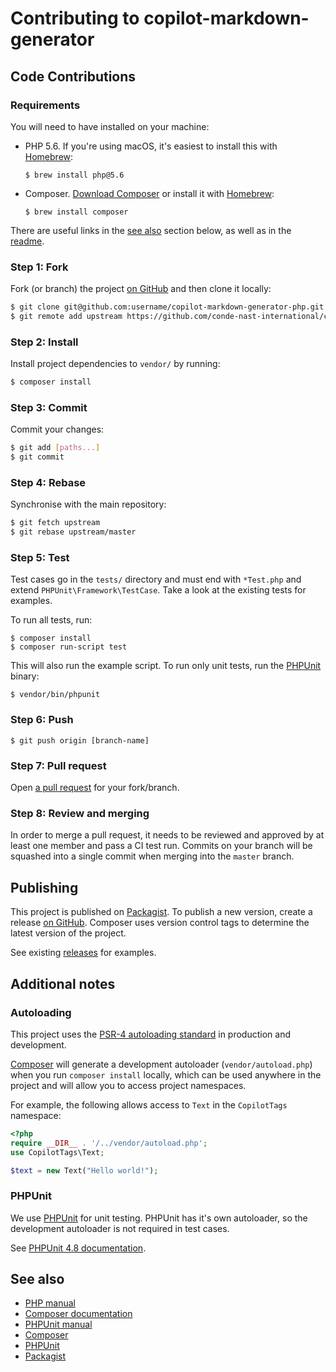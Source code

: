 # Contributing to copilot-markdown-generator

## Code Contributions

### Requirements

You will need to have installed on your machine:

* PHP 5.6. If you're using macOS, it's easiest to install this with [Homebrew]:
  ```shell
  $ brew install php@5.6
  ```
* Composer. [Download Composer][Composer] or install it with [Homebrew]:
  ```shell
  $ brew install composer
  ```

There are useful links in the [see also][CONTRIBUTING see also]
section below, as well as in the [readme][README see also].

### Step 1: Fork

Fork (or branch) the project [on GitHub][GitHub repo] and then clone it locally:

```bash
$ git clone git@github.com:username/copilot-markdown-generator-php.git
$ git remote add upstream https://github.com/conde-nast-international/copilot-markdown-generator-php.git
```

### Step 2: Install

Install project dependencies to `vendor/` by running:

```bash
$ composer install
```

### Step 3: Commit

Commit your changes:

```bash
$ git add [paths...]
$ git commit
```

### Step 4: Rebase

Synchronise with the main repository:

```bash
$ git fetch upstream
$ git rebase upstream/master
```

### Step 5: Test

Test cases go in the `tests/` directory and must end with `*Test.php` and
extend `PHPUnit\Framework\TestCase`. Take a look at the existing tests for
examples.

To run all tests, run:

```shell
$ composer install
$ composer run-script test
```

This will also run the example script. To run only unit tests, run the [PHPUnit]
binary:

```shell
$ vendor/bin/phpunit
```

### Step 6: Push

```shell
$ git push origin [branch-name]
```

### Step 7: Pull request

Open [a pull request][GitHub pull request] for your fork/branch.

### Step 8: Review and merging

In order to merge a pull request, it needs to be reviewed and approved by at
least one member and pass a CI test run. Commits on your branch will be
squashed into a single commit when merging into the `master` branch.

## Publishing

This project is published on [Packagist][Packagist copilot-markdown-generator].
To publish a new version, create a release [on GitHub][GitHub new release].
Composer uses version control tags to determine the latest version of the
project.

See existing [releases][GitHub releases] for examples.

## Additional notes

### Autoloading

This project uses the [PSR-4 autoloading standard][PSR-4]
in production and development.

[Composer] will generate a development autoloader (`vendor/autoload.php`) when
you run `composer install` locally, which can be used anywhere in the project
and will allow you to access project namespaces.

For example, the following allows access to `Text` in the `CopilotTags`
namespace:

```php
<?php
require __DIR__ . '/../vendor/autoload.php';
use CopilotTags\Text;

$text = new Text("Hello world!");
```

### PHPUnit

We use [PHPUnit] for unit testing. PHPUnit has it's own autoloader, so the
development autoloader is not required in test cases.

See [PHPUnit 4.8 documentation][PHPUnit manual].

## See also

* [PHP manual]
* [Composer documentation]
* [PHPUnit manual]
* [Composer]
* [PHPUnit]
* [Packagist]

[README see also]: https://github.com/conde-nast-international/copilot-markdown-generator-php/blob/master/README.md#see-also
[CONTRIBUTING see also]: https://github.com/conde-nast-international/copilot-markdown-generator-php/blob/master/CONTRIBUTING.md#see-also
[GitHub repo]: https://github.com/conde-nast-international/copilot-markdown-generator-php
[GitHub pull request]: https://github.com/conde-nast-international/copilot-markdown-generator-php/compare?expand=1
[GitHub releases]: https://github.com/conde-nast-international/copilot-markdown-generator-php/releases
[GitHub new release]: https://github.com/conde-nast-international/copilot-markdown-generator-php/releases/new
[Packagist]: https://packagist.org/
[Packagist copilot-markdown-generator]: https://packagist.org/packages/conde-nast-international/copilot-markdown-generator
[PHP manual]: https://secure.php.net/manual/en/
[Composer]: https://getcomposer.org/
[Composer documentation]: https://getcomposer.org/doc/
[PHPUnit]: https://phpunit.de/
[PHPUnit manual]: https://phpunit.de/manual/4.8/en/
[PSR-4]: http://www.php-fig.org/psr/psr-4/
[Homebrew]: https://brew.sh/
